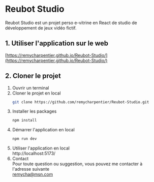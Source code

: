 # Reubot Studio

Reubot Studio est un projet perso e-vitrine en React de studio de développement de jeux vidéo fictif.

## 1. Utiliser l'application sur le web

[https://remycharpentier.github.io/Reubot-Studio/](https://remycharpentier.github.io/Reubot-Studio/)

## 2. Cloner le projet

1. Ouvrir un terminal
2. Cloner le projet en local
   ```bash
   git clone https://github.com/remycharpentier/Reubot-Studio.git
   ```
3. Installer les packages
   ```bash
   npm install
   ```
4. Démarrer l'application en local
   ```bash
   npm run dev
   ```
5. Utiliser l'application en local  
   http://localhost:5173/
6. Contact  
   Pour toute question ou suggestion, vous pouvez me contacter à l'adresse suivante  
   remycha@msn.com
